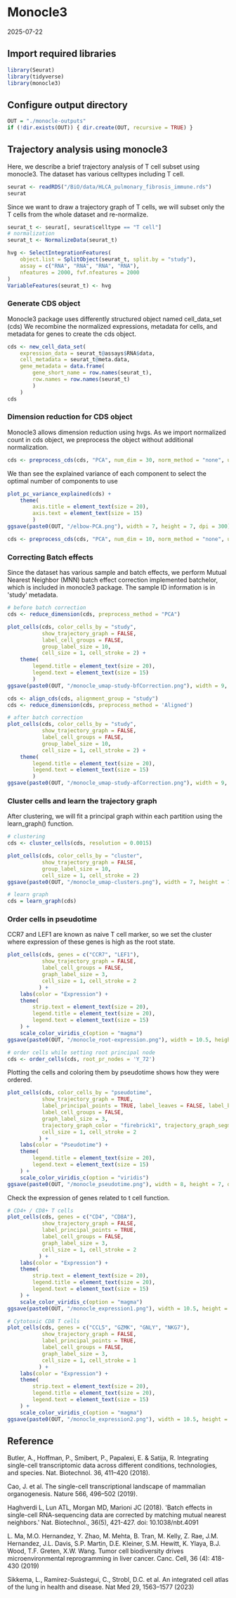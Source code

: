 Monocle3
================
2025-07-22

## Import required libraries

```r
library(Seurat)
library(tidyverse)
library(monocle3)
```

## Configure output directory
```r
OUT = "./monocle-outputs"
if (!dir.exists(OUT)) { dir.create(OUT, recursive = TRUE) }
```


## Trajectory analysis using monocle3

Here, we describe a brief trajectory analysis of T cell subset using monocle3.
The dataset has various celltypes including T cell.

```r
seurat <- readRDS("/BiO/data/HLCA_pulmonary_fibrosis_immune.rds")
seurat
```

Since we want to draw a trajectory graph of T cells, we will subset only the T cells from the whole dataset and re-normalize.

```r
seurat_t <- seurat[, seurat$celltype == "T cell"]
# normalization
seurat_t <- NormalizeData(seurat_t)
```

```r
hvg <- SelectIntegrationFeatures(
    object.list = SplitObject(seurat_t, split.by = "study"),
    assay = c("RNA", "RNA", "RNA", "RNA"),
    nfeatures = 2000, fvf.nfeatures = 2000
)
VariableFeatures(seurat_t) <- hvg
```

### Generate CDS object

Monocle3 package uses differently structured object named cell_data_set (cds)
We recombine the normalized expressions, metadata for cells, and metadata for genes to create the cds object.

```r
cds <- new_cell_data_set(
    expression_data = seurat_t@assays$RNA$data,
    cell_metadata = seurat_t@meta.data,
    gene_metadata = data.frame(
        gene_short_name = row.names(seurat_t),
        row.names = row.names(seurat_t)
        )
    )
cds
```

### Dimension reduction for CDS object

Monocle3 allows dimension reduction using hvgs. As we import normalized count in cds object, we preprocess the object without additional normalization.

``` r
cds <- preprocess_cds(cds, "PCA", num_dim = 30, norm_method = "none", use_genes = hvg)
```

We than see the explained variance of each component to select the optimal number of components to use

```r
plot_pc_variance_explained(cds) +
    theme(
        axis.title = element_text(size = 20),
        axis.text = element_text(size = 15)
        )
ggsave(paste0(OUT, "/elbow-PCA.png"), width = 7, height = 7, dpi = 300)
```

```r
cds <- preprocess_cds(cds, "PCA", num_dim = 10, norm_method = "none", use_genes = hvg)
```

### Correcting Batch effects

Since the dataset has various sample and batch effects, we perform Mutual Nearest Neighbor (MNN) batch effect correction implemented batchelor, which is included in monocle3 package.
The sample ID information is in 'study' metadata.

```r
# before batch correction
cds <- reduce_dimension(cds, preprocess_method = "PCA")

plot_cells(cds, color_cells_by = "study",
           show_trajectory_graph = FALSE,
           label_cell_groups = FALSE,
           group_label_size = 10,
           cell_size = 1, cell_stroke = 2) +
    theme(
        legend.title = element_text(size = 20),
        legend.text = element_text(size = 15)
        )
ggsave(paste0(OUT, "/monocle_umap-study-bfCorrection.png"), width = 9, height = 7, dpi = 300)
```

```r
cds <- align_cds(cds, alignment_group = "study")
cds <- reduce_dimension(cds, preprocess_method = 'Aligned')
```

```r
# after batch correction
plot_cells(cds, color_cells_by = "study",
           show_trajectory_graph = FALSE,
           label_cell_groups = FALSE,
           group_label_size = 10,
           cell_size = 1, cell_stroke = 2) +
    theme(
        legend.title = element_text(size = 20),
        legend.text = element_text(size = 15)
        )
ggsave(paste0(OUT, "/monocle_umap-study-afCorrection.png"), width = 9, height = 7, dpi = 300)
```

### Cluster cells and learn the trajectory graph

After clustering, we will fit a principal graph within each partition using the learn_graph() function.

```r
# clustering
cds <- cluster_cells(cds, resolution = 0.0015)

plot_cells(cds, color_cells_by = "cluster",
           show_trajectory_graph = FALSE,
           group_label_size = 10,
           cell_size = 1, cell_stroke = 2)
ggsave(paste0(OUT, "/monocle_umap-clusters.png"), width = 7, height = 7, dpi = 300)
```

```r
# learn graph
cds = learn_graph(cds)
```

### Order cells in pseudotime

CCR7 and LEF1 are known as naive T cell marker, so we set the cluster where expression of these genes is high as the root state.

```r
plot_cells(cds, genes = c("CCR7", "LEF1"),
           show_trajectory_graph = FALSE,
           label_cell_groups = FALSE,
           graph_label_size = 3,
           cell_size = 1, cell_stroke = 2
          ) +
    labs(color = "Expression") +
    theme(
        strip.text = element_text(size = 20),
        legend.title = element_text(size = 20),
        legend.text = element_text(size = 15)
    ) +
    scale_color_viridis_c(option = "magma")
ggsave(paste0(OUT, "/monocle_root-expression.png"), width = 10.5, height = 5, dpi = 300)
```

```r
# order cells while setting root principal node
cds <- order_cells(cds, root_pr_nodes = 'Y_72')
```

Plotting the cells and coloring them by pseudotime shows how they were ordered.

```r
plot_cells(cds, color_cells_by = "pseudotime",
           show_trajectory_graph = TRUE,
           label_principal_points = TRUE, label_leaves = FALSE, label_branch_points = FALSE,
           label_cell_groups = FALSE,
           graph_label_size = 3,
           trajectory_graph_color = "firebrick1", trajectory_graph_segment_size = 2,
           cell_size = 1, cell_stroke = 2
          ) +
    labs(color = "Pseudotime") +
    theme(
        legend.title = element_text(size = 20),
        legend.text = element_text(size = 15)
    ) +
    scale_color_viridis_c(option = "viridis")
ggsave(paste0(OUT, "/monocle_pseudotime.png"), width = 8, height = 7, dpi = 300)
```

Check the expression of genes related to t cell function.

```r
# CD4+ / CD8+ T cells
plot_cells(cds, genes = c("CD4", "CD8A"),
           show_trajectory_graph = FALSE,
           label_principal_points = TRUE,
           label_cell_groups = FALSE,
           graph_label_size = 3,
           cell_size = 1, cell_stroke = 2
          ) +
    labs(color = "Expression") +
    theme(
        strip.text = element_text(size = 20),
        legend.title = element_text(size = 20),
        legend.text = element_text(size = 15)
    ) +
    scale_color_viridis_c(option = "magma")
ggsave(paste0(OUT, "/monocle_expression1.png"), width = 10.5, height = 5, dpi = 300)
```

```r
# Cytotoxic CD8 T cells
plot_cells(cds, genes = c("CCL5", "GZMK", "GNLY", "NKG7"),
           show_trajectory_graph = FALSE,
           label_principal_points = TRUE,
           label_cell_groups = FALSE,
           graph_label_size = 3,
           cell_size = 1, cell_stroke = 1
          ) +
    labs(color = "Expression") +
    theme(
        strip.text = element_text(size = 20),
        legend.title = element_text(size = 20),
        legend.text = element_text(size = 15)
    ) +
    scale_color_viridis_c(option = "magma")
ggsave(paste0(OUT, "/monocle_expression2.png"), width = 10.5, height = 10, dpi = 300)
```


## Reference

Butler, A., Hoffman, P., Smibert, P., Papalexi, E. & Satija, R. Integrating single-cell transcriptomic data across different conditions, technologies, and species. Nat. Biotechnol. 36, 411–420 (2018).

Cao, J. et al. The single-cell transcriptional landscape of mammalian organogenesis. Nature 566, 496–502 (2019).

Haghverdi L, Lun ATL, Morgan MD, Marioni JC (2018). 'Batch effects in single-cell RNA-sequencing data are corrected by matching mutual nearest neighbors.' Nat. Biotechnol., 36(5), 421-427. doi: 10.1038/nbt.4091

L. Ma, M.O. Hernandez, Y. Zhao, M. Mehta, B. Tran, M. Kelly, Z. Rae, J.M. Hernandez, J.L. Davis, S.P. Martin, D.E. Kleiner, S.M. Hewitt, K. Ylaya, B.J. Wood, T.F. Greten, X.W. Wang. Tumor cell biodiversity drives microenvironmental reprogramming in liver cancer. Canc. Cell, 36 (4): 418-430 (2019)

Sikkema, L., Ramírez-Suástegui, C., Strobl, D.C. et al. An integrated cell atlas of the lung in health and disease. Nat Med 29, 1563–1577 (2023)
